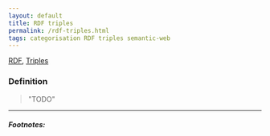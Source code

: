 ```yaml
---
layout: default
title: RDF triples
permalink: /rdf-triples.html
tags: categorisation RDF triples semantic-web
---
```


[RDF]({{site.url}}{{site.prod}}/rdf-triples.html),
[Triples]({{site.url}}{{site.prod}}/rdf-triples.html)

### Definition

> "TODO"

<hr />

##### Footnotes:
